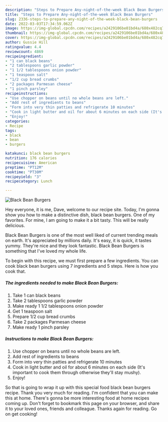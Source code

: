 ```yaml
---
description: "Steps to Prepare Any-night-of-the-week Black Bean Burgers"
title: "Steps to Prepare Any-night-of-the-week Black Bean Burgers"
slug: 2336-steps-to-prepare-any-night-of-the-week-black-bean-burgers
date: 2022-03-03T17:34:59.062Z
image: https://img-global.cpcdn.com/recipes/a2429106be01bd4a/680x482cq70/black-bean-burgers-recipe-main-photo.jpg
thumbnail: https://img-global.cpcdn.com/recipes/a2429106be01bd4a/680x482cq70/black-bean-burgers-recipe-main-photo.jpg
cover: https://img-global.cpcdn.com/recipes/a2429106be01bd4a/680x482cq70/black-bean-burgers-recipe-main-photo.jpg
author: Gussie Hill
ratingvalue: 4.4
reviewcount: 4869
recipeingredient:
- "1 can black beans"
- "2 tablespoons garlic powder"
- "1 1/2 tablespoons onion powder"
- "1 teaspoon salt"
- "1/2 cup bread crumbs"
- "2 packages Parmesan cheese"
- "1 pinch parsley"
recipeinstructions:
- "Use chopper on beans until no whole beans are left."
- "Add rest of ingredients to beans"
- "Form into very thin patties and refrigerate 10 minutes"
- "Cook in light butter and oil for about 6 minutes on each side (It's important to cook them through otherwise they'll stay mushy)."
- "Enjoy!"
categories:
- Recipe
tags:
- black
- bean
- burgers

katakunci: black bean burgers 
nutrition: 176 calories
recipecuisine: American
preptime: "PT12M"
cooktime: "PT30M"
recipeyield: "3"
recipecategory: Lunch

---
```



![Black Bean Burgers](https://img-global.cpcdn.com/recipes/a2429106be01bd4a/680x482cq70/black-bean-burgers-recipe-main-photo.jpg)

Hey everyone, it is me, Dave, welcome to our recipe site. Today, I'm gonna show you how to make a distinctive dish, black bean burgers. One of my favorites. For mine, I am going to make it a bit tasty. This will be really delicious.



Black Bean Burgers is one of the most well liked of current trending meals on earth. It's appreciated by millions daily. It's easy, it is quick, it tastes yummy. They're nice and they look fantastic. Black Bean Burgers is something that I've loved my whole life.


To begin with this recipe, we must first prepare a few ingredients. You can cook black bean burgers using 7 ingredients and 5 steps. Here is how you cook that.

<!--inarticleads1-->

##### The ingredients needed to make Black Bean Burgers:

1. Take 1 can black beans
1. Take 2 tablespoons garlic powder
1. Make ready 1 1/2 tablespoons onion powder
1. Get 1 teaspoon salt
1. Prepare 1/2 cup bread crumbs
1. Take 2 packages Parmesan cheese
1. Make ready 1 pinch parsley




<!--inarticleads2-->

##### Instructions to make Black Bean Burgers:

1. Use chopper on beans until no whole beans are left.
1. Add rest of ingredients to beans
1. Form into very thin patties and refrigerate 10 minutes
1. Cook in light butter and oil for about 6 minutes on each side (It's important to cook them through otherwise they'll stay mushy).
1. Enjoy!




So that is going to wrap it up with this special food black bean burgers recipe. Thank you very much for reading. I'm confident that you can make this at home. There's gonna be more interesting food at home recipes coming up. Don't forget to bookmark this page on your browser, and share it to your loved ones, friends and colleague. Thanks again for reading. Go on get cooking!
